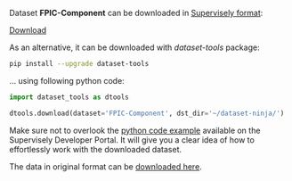 Dataset **FPIC-Component** can be downloaded in [Supervisely format](https://developer.supervisely.com/api-references/supervisely-annotation-json-format):

 [Download](https://assets.supervisely.com/remote/eyJsaW5rIjogInMzOi8vc3VwZXJ2aXNlbHktZGF0YXNldHMvMTk4OF9GUElDLUNvbXBvbmVudC9mcGljLWNvbXBvbmVudC1EYXRhc2V0TmluamEudGFyIiwgInNpZyI6ICJWNFpiQXVPNFVBRFlNZ0FTWTBOeENJMHUwVnA0S1h4anovYVg0TlVueFlvPSJ9?response-content-disposition=attachment%3B%20filename%3D%22fpic-component-DatasetNinja.tar%22)

As an alternative, it can be downloaded with *dataset-tools* package:
``` bash
pip install --upgrade dataset-tools
```

... using following python code:
``` python
import dataset_tools as dtools

dtools.download(dataset='FPIC-Component', dst_dir='~/dataset-ninja/')
```
Make sure not to overlook the [python code example](https://developer.supervisely.com/getting-started/python-sdk-tutorials/iterate-over-a-local-project) available on the Supervisely Developer Portal. It will give you a clear idea of how to effortlessly work with the downloaded dataset.

The data in original format can be [downloaded here](https://www.kaggle.com/datasets/aditidankar/pcbsegclassnet/download?datasetVersionNumber=1).